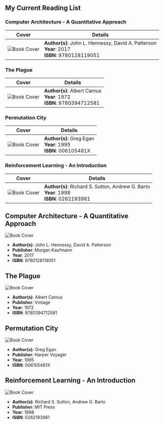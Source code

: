## My Current Reading List

### Computer Architecture - A Quantitative Approach

| Cover | Details |
| ----- | ------- |
| ![Book Cover](https://covers.openlibrary.org/b/isbn/9780128119051-S.jpg) | **Author(s)**: John L. Hennessy, David A. Patterson<br>**Year**: 2017<br>**ISBN**: 9780128119051 |

### The Plague

| Cover | Details |
| ----- | ------- |
| ![Book Cover](https://covers.openlibrary.org/b/isbn/9780394712581-S.jpg) | **Author(s)**: Albert Camus<br>**Year**: 1972<br>**ISBN**: 9780394712581 |

### Permutation City

| Cover | Details |
| ----- | ------- |
| ![Book Cover](https://covers.openlibrary.org/b/isbn/006105481X-S.jpg) | **Author(s)**: Greg Egan<br>**Year**: 1995<br>**ISBN**: 006105481X |

### Reinforcement Learning - An Introduction

| Cover | Details |
| ----- | ------- |
| ![Book Cover](https://covers.openlibrary.org/b/isbn/0262193981-S.jpg) | **Author(s)**: Richard S. Sutton, Andrew G. Barto<br>**Year**: 1998<br>**ISBN**: 0262193981 |

## Computer Architecture - A Quantitative Approach

![Book Cover](https://covers.openlibrary.org/b/isbn/9780128119051-M.jpg)

- **Author(s)**: John L. Hennessy, David A. Patterson
- **Publisher**: Morgan Kaufmann
- **Year**: 2017
- **ISBN**: 9780128119051

## The Plague

![Book Cover](https://covers.openlibrary.org/b/isbn/9780394712581-M.jpg)

- **Author(s)**: Albert Camus
- **Publisher**: Vintage
- **Year**: 1972
- **ISBN**: 9780394712581

## Permutation City

![Book Cover](https://covers.openlibrary.org/b/isbn/006105481X-M.jpg)

- **Author(s)**: Greg Egan
- **Publisher**: Harper Voyager
- **Year**: 1995
- **ISBN**: 006105481X

## Reinforcement Learning - An Introduction

![Book Cover](https://covers.openlibrary.org/b/isbn/0262193981-M.jpg)

- **Author(s)**: Richard S. Sutton, Andrew G. Barto
- **Publisher**: MIT Press
- **Year**: 1998
- **ISBN**: 0262193981

